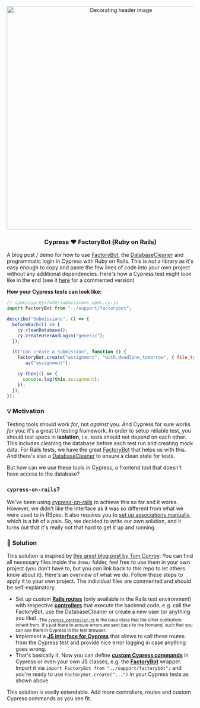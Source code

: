 <div align="center">
  <img src="https://github.com/Splines/cypress-rails-factory-bot/assets/37160523/f9eaf28f-693e-4b79-ae79-993d9f04ed9c"
    width="600px" alt="Decorating header image"/>
  <h3 align="center">Cypress ❤ FactoryBot (Ruby on Rails)</h3>
</div>

A blog post / demo for how to use [FactoryBot](https://github.com/thoughtbot/factory_bot), the [DatabaseCleaner](https://github.com/DatabaseCleaner/database_cleaner) and programmatic login in Cypress with Ruby on Rails. This is _not_ a library as it's easy enough to copy and paste the few lines of code into your own project without any additional dependencies. Here's how a Cypress test might look like in the end (see it [here](./demo/spec/cypress/e2e/submissions_spec.cy.js) for a commented version)

**How your Cypress tests can look like:**
```js
// spec/cypress/e2e/submissions_spec.cy.js
import FactoryBot from "../support/factorybot";

describe("Submissions", () => {
  beforeEach(() => {
    cy.cleanDatabase();
    cy.createUserAndLogin("generic");
  });

  it("can create a submission", function () {
    FactoryBot.create("assignment", "with_deadline_tomorrow", { file_type: ".pdf", size_max: 10 })
      .as("assignment");

    cy.then(() => {
      console.log(this.assignment);
    });
  });
});
```


### 💡 **Motivation**
Testing tools should work _for_, not _against_ you. And Cypress for sure works _for_ you; it's a great UI testing framework. In order to setup reliable test, you should test specs in **isolation**, i.e. tests should not depend on each other. This includes cleaning the database before each test run and creating mock data. For Rails tests, we have the great [FactoryBot](https://github.com/thoughtbot/factory_bot?tab=readme-ov-file) that helps us with this. And there's also a [DatabaseCleaner](https://github.com/DatabaseCleaner/database_cleaner) to ensure a clean state for tests.

But how can we use these tools in Cypress, a frontend tool that doesn't have access to the database?


### **`cypress-on-rails`?**

We've been using [cypress-on-rails](https://github.com/shakacode/cypress-on-rails) to achieve this so far and it works. However, we didn't like the interface as it was so different from what we were used to in RSpec. It also requires you to [set up associations manually](https://github.com/shakacode/cypress-on-rails/blob/master/docs/factory_bot_associations.md), which is a bit of a pain. So, we decided to write our own solution, and it turns out that it's really not that hard to get it up and running.


### 🌟 **Solution**

This solution is inspired by [this great blog post by Tom Conroy](https://tbconroy.com/2018/04/07/creating-data-with-factorybot-for-rails-cypress-tests/). You can find all necessary files inside the `demo/` folder, feel free to use them in your own project (you don't have to, but you _can_ link back to this repo to let others know about it). Here's an overview of what we do. Follow these steps to apply it to your own project. The individual files are commented and should be self-explanatory.

- Set up custom [**Rails routes**](./demo/config/routes.rb) (only available in the Rails test environment) with respective [**controllers**](./demo/app/controllers/) that execute the backend code, e.g. call the FactoryBot, use the DatabaseCleaner or create a new user (or anything you like). <sub>The [`cypress_controller.rb`](demo/app/controllers/cypress/cypress_controller.rb) is the base class that the other controllers inherit from. It's just there to ensure errors are sent back to the frontend, such that you can see them in Cypress in the test browser.</sub>
- Implement a [**JS interface for Cypress**](./demo/spec/cypress/support/backend_caller.js) that allows to call these routes from the Cypress test and provide nice error logging in case anything goes wrong.
- That's basically it. Now you can define [**custom Cypress commands**](./demo/spec/cypress/support/commands.js) in Cypress or even your own JS classes, e.g. the [**FactoryBot**](./demo/spec/cypress/support/factorybot.js) wrapper. Import it via `import FactoryBot from "../support/factorybot";` and you're ready to use `FactoryBot.create("...")` in your Cypress tests as shown above.

This solution is easily extendable. Add more controllers, routes and custom Cypress commands as you see fit.
